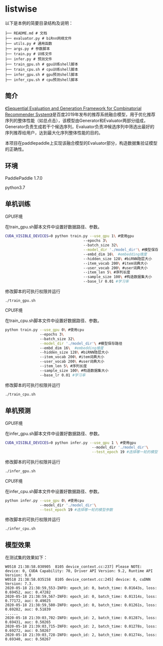 # listwise

 以下是本例的简要目录结构及说明： 

```
├── README.md # 文档
├── evaluator.py # biRnn网络文件
├── utils.py # 通用函数
├── args.py # 参数脚本
├── train.py # 训练文件
├── infer.py # 预测文件
├── train_gpu.sh # gpu训练shell脚本
├── train_cpu.sh # cpu训练shell脚本
├── infer_gpu.sh # gpu预测shell脚本
├── infer_cpu.sh # cpu预测shell脚本
```

## 简介

[《Sequential Evaluation and Generation Framework for Combinatorial Recommender System》]( https://arxiv.org/pdf/1902.00245.pdf)是百度2019年发布的推荐系统融合模型，用于优化推荐序列的整体性能（如总点击），该模型由Generator和Evaluator两部分组成，Generator负责生成若干个候选序列，Evaluator负责冲候选序列中筛选出最好的序列推荐给用户，达到最大化序列整体性能的目的。

本项目在paddlepaddle上实现该融合模型的Evaluator部分，构造数据集验证模型的正确性。

## 环境

 PaddlePaddle 1.7.0 

 python3.7 

## 单机训练

GPU环境

在train_gpu.sh脚本文件中设置好数据路径、参数。

```sh
CUDA_VISIBLE_DEVICES=0 python train.py --use_gpu 1\ #使用gpu
                                    --epochs 3\ 
                                    --batch_size 32\
                                    --model_dir './model_dir'\ #模型保存路径
                                    --embd_dim 16\  #embedding维度
                                    --hidden_size 128\ #biRNN隐层大小
                                    --item_vocab 200\ #item词典大小
                                    --user_vocab 200\ #user词典大小
                                    --item_len 5\ #序列长度
                                    --sample_size 100\ #构造数据集大小
                                    --base_lr 0.01 #学习率

```

修改脚本的可执行权限并运行

```
./train_gpu.sh
```

CPU环境

在train_cpu.sh脚本文件中设置好数据路径、参数。

```sh
python train.py --use_gpu 0\ #使用cpu
                --epochs 3\ 
                --batch_size 32\
                --model_dir './model_dir'\ #模型保存路径
                --embd_dim 16\  #embedding维度
                --hidden_size 128\ #biRNN隐层大小
                --item_vocab 200\ #item词典大小
                --user_vocab 200\ #user词典大小
                --item_len 5\ #序列长度
                --sample_size 100\ #构造数据集大小
                --base_lr 0.01 #学习率

```

修改脚本的可执行权限并运行

```sh
./train_cpu.sh
```

## 单机预测

GPU环境

在infer_gpu.sh脚本文件中设置好数据路径、参数。

```sh
CUDA_VISIBLE_DEVICES=0 python infer.py --use_gpu 1 \ #使用gpu
                                        --model_dir './model_dir'\
                                        --test_epoch 19 #选择哪一轮的模型参数

```

修改脚本的可执行权限并运行

```sh
./infer_gpu.sh
```

CPU环境

在infer_cpu.sh脚本文件中设置好数据路径、参数。

```sh
python infer.py --use_gpu 0\ #使用cpu
                --model_dir './model_dir'\
                --test_epoch 19 #选择哪一轮的模型参数

```

修改脚本的可执行权限并运行

```
./infer_cpu.sh
```

## 模型效果

在测试集的效果如下：

```
W0518 21:38:58.030905  8105 device_context.cc:237] Please NOTE: device: 0, CUDA Capability: 70, Driver API Version: 9.2, Runtime API Version: 9.0
W0518 21:38:58.035158  8105 device_context.cc:245] device: 0, cuDNN Version: 7.3.
2020-05-18 21:38:59,553-INFO: epoch_id: 0, batch_time: 0.01643s, loss: 0.69452, auc: 0.47282
2020-05-18 21:38:59,567-INFO: epoch_id: 0, batch_time: 0.01314s, loss: 0.77172, auc: 0.49025
2020-05-18 21:38:59,580-INFO: epoch_id: 0, batch_time: 0.01261s, loss: 0.69282, auc: 0.51839
......
2020-05-18 21:39:03,702-INFO: epoch_id: 2, batch_time: 0.01287s, loss: 0.69431, auc: 0.50265
2020-05-18 21:39:03,715-INFO: epoch_id: 2, batch_time: 0.01278s, loss: 0.69272, auc: 0.50267
2020-05-18 21:39:03,728-INFO: epoch_id: 2, batch_time: 0.01274s, loss: 0.69340, auc: 0.50267
```

